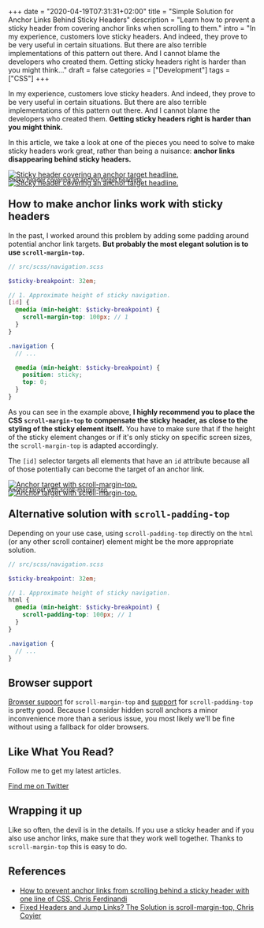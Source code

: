 +++
date = "2020-04-19T07:31:31+02:00"
title = "Simple Solution for Anchor Links Behind Sticky Headers"
description = "Learn how to prevent a sticky header from covering anchor links when scrolling to them."
intro = "In my experience, customers love sticky headers. And indeed, they prove to be very useful in certain situations. But there are also terrible implementations of this pattern out there. And I cannot blame the developers who created them. Getting sticky headers right is harder than you might think..."
draft = false
categories = ["Development"]
tags = ["CSS"]
+++

In my experience, customers love sticky headers. And indeed, they prove to be very useful in certain situations. But there are also terrible implementations of this pattern out there. And I cannot blame the developers who created them. **Getting sticky headers right is harder than you might think.**

In this article, we take a look at one of the pieces you need to solve to make sticky headers work great, rather than being a nuisance: **anchor links disappearing behind sticky headers.**

<div class="c-content__figure">
  <div class="c-content__broad">
    <a href="/images/c_scale,f_auto,q_auto/v1532158513/blog/2020-04-19/anchor-link-behind-sticky-header">
      <img
        data-src="/images/c_scale,f_auto,q_auto,w_740/v1532158513/blog/2020-04-19/anchor-link-behind-sticky-header"
        data-srcset="/images/c_scale,f_auto,q_auto,w_1480/v1532158513/blog/2020-04-19/anchor-link-behind-sticky-header 2x"
        alt="Sticky header covering an anchor target headline."
      >
      <noscript>
        <img
          src="/images/c_scale,f_auto,q_auto,w_740/v1532158513/blog/2020-04-19/anchor-link-behind-sticky-header"
          alt="Sticky header covering an anchor target headline."
        >
      </noscript>
    </a>
  </div>
  <p class="c-content__caption" style="margin-top:-1.5em;">
    <small>Sticky header covering an anchor target headline</small>
  </p>
</div>

## How to make anchor links work with sticky headers

In the past, I worked around this problem by adding some padding around potential anchor link targets. **But probably the most elegant solution is to use `scroll-margin-top`.**

```scss
// src/scss/navigation.scss

$sticky-breakpoint: 32em;

// 1. Approximate height of sticky navigation.
[id] {
  @media (min-height: $sticky-breakpoint) {
    scroll-margin-top: 100px; // 1
  }
}

.navigation {
  // ...

  @media (min-height: $sticky-breakpoint) {
    position: sticky;
    top: 0;
  }
}
```

As you can see in the example above, **I highly recommend you to place the CSS `scroll-margin-top` to compensate the sticky header, as close to the styling of the sticky element itself.** You have to make sure that if the height of the sticky element changes or if it's only sticky on specific screen sizes, the `scroll-margin-top` is adapted accordingly.

The `[id]` selector targets all elements that have an `id` attribute because all of those potentially can become the target of an anchor link.

<div class="c-content__figure">
  <div class="c-content__broad">
    <a href="/images/c_scale,f_auto,q_auto/v1532158513/blog/2020-04-19/anchor-link-behind-sticky-header-fixed">
      <img
        data-src="/images/c_scale,f_auto,q_auto,w_740/v1532158513/blog/2020-04-19/anchor-link-behind-sticky-header-fixed"
        data-srcset="/images/c_scale,f_auto,q_auto,w_1480/v1532158513/blog/2020-04-19/anchor-link-behind-sticky-header-fixed 2x"
        alt="Anchor target with scroll-margin-top."
      >
      <noscript>
        <img
          src="/images/c_scale,f_auto,q_auto,w_740/v1532158513/blog/2020-04-19/anchor-link-behind-sticky-header-fixed"
          alt="Anchor target with scroll-margin-top."
        >
      </noscript>
    </a>
  </div>
  <p class="c-content__caption" style="margin-top:-1.5em;">
    <small>Anchor target with scroll-margin-top</small>
  </p>
</div>

## Alternative solution with `scroll-padding-top`

Depending on your use case, using `scroll-padding-top` directly on the `html` (or any other scroll container) element might be the more appropriate solution.

```scss
// src/scss/navigation.scss

$sticky-breakpoint: 32em;

// 1. Approximate height of sticky navigation.
html {
  @media (min-height: $sticky-breakpoint) {
    scroll-padding-top: 100px; // 1
  }
}

.navigation {
  // ...
}
```

## Browser support

[Browser support](https://caniuse.com/#search=scroll-margin-top) for `scroll-margin-top` and [support](https://caniuse.com/#search=scroll-padding-top) for `scroll-padding-top` is pretty good. Because I consider hidden scroll anchors a minor inconvenience more than a serious issue, you most likely we'll be fine without using a fallback for older browsers.

<div class="c-content__broad">
  <div class="c-twitter-teaser">
    <div class="c-twitter-teaser__content">
      <h2 class="c-twitter-teaser__headline">Like What You Read?</h2>
      <p class="c-twitter-teaser__body">
        Follow me to get my latest articles.
      </p>
      <a class="c-button c-button--outline c-twitter-teaser__button" rel="nofollow" href="https://twitter.com/maoberlehner" data-event-category="link" data-event-action="click: contact" data-event-label="Twitter (article content)">
        Find me on Twitter
      </a>
    </div>
  </div>
</div>

## Wrapping it up

Like so often, the devil is in the details. If you use a sticky header and if you also use anchor links, make sure that they work well together. Thanks to `scroll-margin-top` this is easy to do.

## References

- [How to prevent anchor links from scrolling behind a sticky header with one line of CSS, Chris Ferdinandi](https://gomakethings.com/how-to-prevent-anchor-links-from-scrolling-behind-a-sticky-header-with-one-line-of-css/)
- [Fixed Headers and Jump Links? The Solution is scroll-margin-top, Chris Coyier](https://css-tricks.com/fixed-headers-and-jump-links-the-solution-is-scroll-margin-top/)
